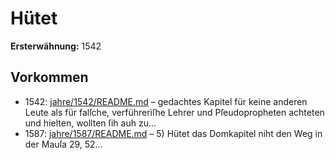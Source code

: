 # Hütet

**Ersterwähnung:** 1542

## Vorkommen
- 1542: [jahre/1542/README.md](../jahre/1542/README.md) – gedachtes Kapitel für keine anderen Leute als für
falſche, verführeriſhe Lehrer und Pſeudopropheten achteten
und hielten, wollten ſih auh zu...
- 1587: [jahre/1587/README.md](../jahre/1587/README.md) – 5) Hütet das Domkapitel niht den Weg in der Mauſa
29, 52...
